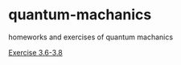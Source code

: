 # quantum-machanics
homeworks and exercises of quantum machanics

[Exercise 3.6-3.8](https://www.zybuluo.com/RobertYulius/note/563385)
